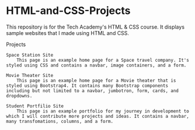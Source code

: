 # HTML-and-CSS-Projects
This repository is for the Tech Academy's HTML &amp; CSS course. It displays sample websites that I made using HTML and CSS.

Projects

    Space Station Site
        This page is an example home page for a Space travel company. It's styled using CSS and contains a navbar, image containers, and a form.

    Movie Theater Site
        This page is an example home page for a Movie theater that is styled using Bootstrap4. It contains many Bootstrap components including but not limited to a navbar, jumbotron, form, cards, and dropdowns.

    Student Portfilio Site
        This page is an example portfolio for my journey in development to which I will contribute more projects and ideas. It contains a navbar, many transfomations, columns, and a form.